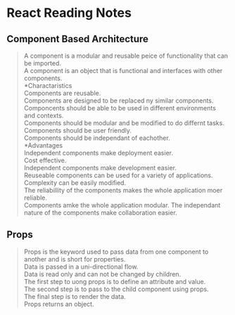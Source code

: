 # React Reading Notes

## **Component Based Architecture**  

> A component is  a modular and reusable peice of functionality that can be imported.  
> A component is an object that is functional and interfaces with other components.  
*Charactaristics  
> Components are reusable.  
> Components are designed to be replaced ny similar components.  
> Componcents should be able to be used in different environments and contexts.  
> Components should be modular and be modified to do differnt tasks.  
> Components should be user friendly.  
> Components should be independant of eachother.  
*Advantages  
> Independent components make deployment easier.  
> Cost effective.  
> Independent components make development easier.  
> Reuseable components can be used for a variety of applications.  
> Complexity can be easily modified.  
> The reliabillity of the components makes the whole application moer reliable.  
> Components amke the whole application modular.
> The independant nature of the components make collaboration easier.  

## **Props**  

> Props is the keyword used to pass data from one component to another and is short for properties.  
> Data is passed in a uni-directional flow.  
> Data is read only and can not be changed by children.  
> The first step to uong props is to define an attribute and value.  
> The second step is to pass to the child component using props.  
> The final step is to render the data.  
> Props returns an object.  
